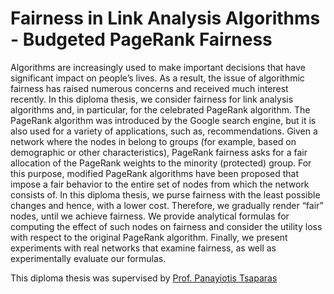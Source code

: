 # Fairness in Link Analysis Algorithms - Budgeted PageRank Fairness

Algorithms are increasingly used to make important decisions that have significant impact on people’s lives. As a result, the issue of algorithmic fairness has raised numerous concerns and received much interest recently. In this diploma thesis, we consider fairness for link analysis algorithms and, in particular, for the celebrated PageRank algorithm. The PageRank algorithm was introduced by the Google search engine, but it is also used for a variety of applications, such as, recommendations. Given a network where the nodes in belong to groups (for example, based on demographic or other characteristics), PageRank fairness asks for a fair allocation of the PageRank weights to the minority (protected) group. For this purpose, modified PageRank algorithms have been proposed that impose a fair behavior to the entire set of nodes from which the network consists of. In this diploma thesis, we purse fairness with the least possible changes and hence, with a lower cost. Therefore, we gradually render “fair” nodes, until we achieve fairness. We provide analytical formulas for computing the effect of such nodes on fairness and consider the utility loss with respect to the original PageRank algorithm. Finally, we present experiments with real networks that examine fairness, as well as experimentally evaluate our formulas.

This diploma thesis was supervised by [Prof. Panayiotis Tsaparas](https://www.cs.uoi.gr/~tsap/)
